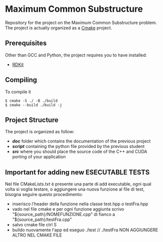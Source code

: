 # Maximum Common Substructure
Repository for the project on the Maximum Common Substructure problem.
The project is actually organized as a [Cmake](https://cmake.org/documentation/) project.

## Prerequisites
Other than GCC and Python, the project requires you to have installed:
- [RDKit](https://www.rdkit.org/docs/Install.html)

## Compiling
To compile it
```
$ cmake -S ./ -B ./build
$ cmake --build ./build -j
```


## Project Structure
The project is organized as follow:
- ***doc*** folder which contains the documentation of the previous project
- ***script*** containing the python file provided by the previous student
- ***src*** where you should place the source code of the C++ and CUDA porting of your application

## Important for adding new ESECUTABLE TESTS 
 Nel file CMakeLists.txt è presente una parte di add executable, ogni qual volta si voglia testare, 
 o aggiungere una nuova funzione al file di test, bisogna seguire questo procedimento:
 - inserisco l'header della funzione nella classe test.hpp o testFra.hpp
 - vado nel file cmake e per ogni funzione aggiunta scrivo "${source_path}/NOMEFUNZIONE.cpp" di fianco a "${source_path}/testFra.cpp"
 - salvo cmake file ctrl S
 - buildo nuovamente l'app ed eseguo ./test // ./testFra
NON AGGIUNGERE ALTRO NEL CMAKE FILE
